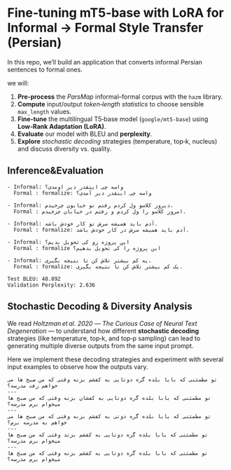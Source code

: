 # Fine‑tuning **mT5‑base** with **LoRA** for Informal → Formal Style Transfer (Persian)

In this repo, we’ll build an application that converts informal Persian sentences to formal ones.

we will:

1. **Pre‑process** the *ParsMap* informal–formal corpus with the `hazm` library.  
2. **Compute** input/output *token‑length statistics* to choose sensible `max_length` values.  
3. **Fine‑tune** the multilingual T5‑base model (`google/mt5-base`) using **Low‑Rank Adaptation (LoRA)**.  
4. **Evaluate** our model with BLEU and **perplexity**.  
5. **Explore** *stochastic decoding* strategies (temperature, top‑k, nucleus) and discuss diversity vs. quality.

## Inference&Evaluation
```
- Informal: واسه چی اینقدر دیر اومدی؟
  Formal : formalize: واسه چی اینقدر دیر آمدی؟

- Informal: دیروز کلاسو ول کردم رفتم تو خیابون چرخیدم.
  Formal : امروز کلاسو را ول کردم و رفتم در خیابان چرخیدم.

- Informal: آدم باید همیشه سرش تو کار خودش باشه.
  Formal : formalize: آدم باید همیشه سرش در کار خودش باشد.

- Informal: این پروژه رو کی تحویل بدیم؟
  Formal : formalize این پروژه را کی تحویل بدهیم؟

- Informal: یه کم بیشتر تلاش کن تا نتیجه بگیری.
  Formal : formalize: یک کم بیشتر تلاش کن تا نتیجه بگیری.
```
```
Test BLEU: 48.892
Validation Perplexity: 2.636
```

## Stochastic Decoding & Diversity Analysis  

We read *Holtzman et al. 2020* — *The Curious Case of Neural Text Degeneration* — to understand how different **stochastic decoding** strategies (like temperature, top‑k, and top‑p sampling) can lead to generating multiple diverse outputs from the same input prompt.

Here we implement these decoding strategies and experiment with several input examples to observe how the outputs vary.

```
تو مطمئنی که بابا بلده گره دوتایی به کفشم بزنه وقتی که من صبح ها می خواهم رفت مدرسه؟
---
تو مطمئنی که بابا بلده گره دوتایی به کفشان بزنه وقتی که من صبح ها میخوام برم مدرسه؟
---
تو مطمئنی که بابا بلده گره دوتی به کفشم بزنه وقتی که من صبح ها می خواهم به مدرسه برم؟
---
تو مطمئنی که بابا بلده گره دوتایی به کفشم بزند وقتی که من صبح ها میخوام برم مدرسه؟
---
تو مطمئنی که بابا بلده گره دوتایی به کفشم بزنه وقتی که من صبح ها میخوام برم مدرسه؟
```
